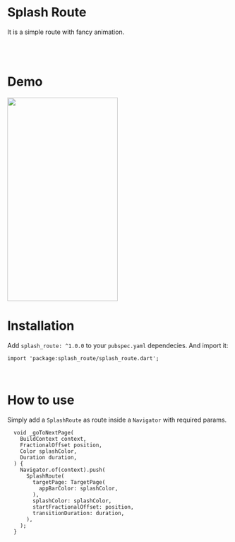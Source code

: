 # Splash Route

It is a simple route with fancy animation. 

<br><br>

# Demo
<img src="" width="250" height="460"/>


# Installation

Add `splash_route: ^1.0.0` to your `pubspec.yaml` dependecies. And import it:

```
import 'package:splash_route/splash_route.dart';
```
<br>

# How to use
Simply add a `SplashRoute` as route inside a `Navigator` with required params.

```  
  void _goToNextPage(
    BuildContext context,
    FractionalOffset position,
    Color splashColor,
    Duration duration,
  ) {
    Navigator.of(context).push(
      SplashRoute(
        targetPage: TargetPage(
          appBarColor: splashColor,
        ),
        splashColor: splashColor,
        startFractionalOffset: position,
        transitionDuration: duration,
      ),
    );
  }
```
<br>
